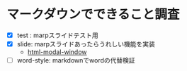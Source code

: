 # マークダウンでできること調査

- [x] test : marpスライドテスト用
- [x] slide: marpスライドあったらうれしい機能を実装
    - [html-modal-window](slide/popup.html)
- [ ] word-style: markdownでwordの代替検証